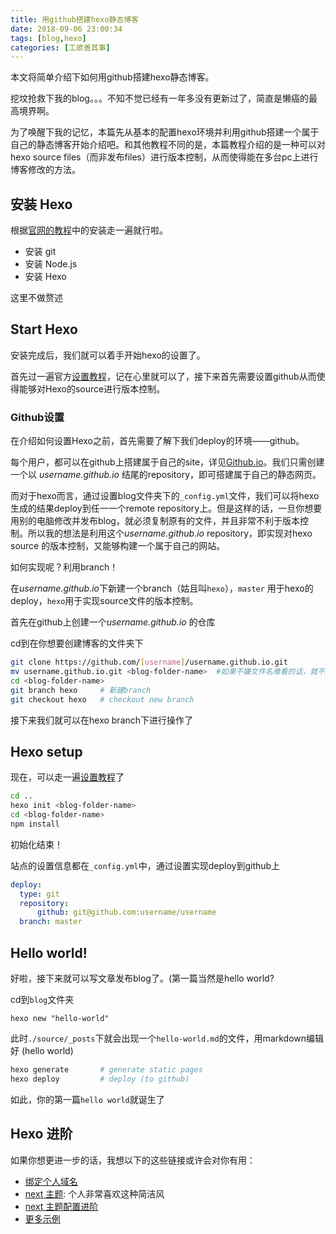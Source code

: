 ```yaml
---
title: 用github搭建hexo静态博客
date: 2018-09-06 23:00:34
tags: [blog,hexo]
categories: [工欲善其事]
---
```


本文将简单介绍下如何用github搭建hexo静态博客。

<!-- more -->

挖坟抢救下我的blog。。。不知不觉已经有一年多没有更新过了，简直是懒癌的最高境界啊。

为了唤醒下我的记忆，本篇先从基本的配置hexo环境并利用github搭建一个属于自己的静态博客开始介绍吧。和其他教程不同的是，本篇教程介绍的是一种可以对hexo source files（而非发布files）进行版本控制，从而使得能在多台pc上进行博客修改的方法。

## 安装 Hexo
根据[官网的教程](https://hexo.io/docs/)中的安装走一遍就行啦。

+ 安装 git
+ 安装 Node.js
+ 安装 Hexo

这里不做赘述

## Start Hexo
安装完成后，我们就可以着手开始hexo的设置了。

首先过一遍官方[设置教程](https://hexo.io/docs/setup)，记在心里就可以了，接下来首先需要设置github从而使得能够对Hexo的source进行版本控制。

### Github设置

在介绍如何设置Hexo之前，首先需要了解下我们deploy的环境——github。

每个用户，都可以在github上搭建属于自己的site，详见[Github.io](https://github.io/)。我们只需创建一个以 *username.github.io* 结尾的repository，即可搭建属于自己的静态网页。

而对于hexo而言，通过设置blog文件夹下的`_config.yml`文件，我们可以将hexo生成的结果deploy到任一一个remote repository上。但是这样的话，一旦你想要用别的电脑修改并发布blog，就必须复制原有的文件，并且非常不利于版本控制。所以我的想法是利用这个*username.github.io*  repository，即实现对hexo source 的版本控制，又能够构建一个属于自己的网站。

如何实现呢？利用branch！

在*username.github.io*下新建一个branch（姑且叫`hexo`），`master` 用于hexo的deploy，`hexo`用于实现source文件的版本控制。

首先在github上创建一个*username.github.io* 的仓库

cd到在你想要创建博客的文件夹下

```bash
git clone https://github.com/[username]/username.github.io.git
mv username.github.io.git <blog-folder-name>  #如果不嫌文件名难看的话，就不用这条指令改名字了
cd <blog-folder-name>
git branch hexo     # 新建branch
git checkout hexo   # checkout new branch
```

接下来我们就可以在hexo branch下进行操作了

## Hexo setup
现在，可以走一遍[设置教程](https://hexo.io/docs/setup)了

```bash
cd ..
hexo init <blog-folder-name>
cd <blog-folder-name>
npm install
```

初始化结束！

站点的设置信息都在`_config.yml`中，通过设置实现deploy到github上

```yaml
deploy:
  type: git
  repository:
      github: git@github.com:username/username
  branch: master
```

## Hello world!
好啦，接下来就可以写文章发布blog了。(第一篇当然是hello world?

cd到`blog`文件夹

```
hexo new "hello-world"
```

此时`./source/_posts`下就会出现一个`hello-world.md`的文件，用markdown编辑好 (hello world)

```bash
hexo generate       # generate static pages
hexo deploy         # deploy (to github)
```

如此，你的第一篇`hello world`就诞生了


## Hexo 进阶

如果你想更进一步的话，我想以下的这些链接或许会对你有用：

+ [绑定个人域名](http://gonghonglou.com/2016/02/03/firstblog/)
+ [next 主题](http://theme-next.iissnan.com/): 个人非常喜欢这种简洁风
+ [next 主题配置进阶](http://blog.junyu.io/posts/0010-hexo-learn-from-Never-yu.html)
+ [更多示例](https://github.com/iissnan/hexo-theme-next/issues/1282)


